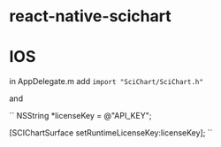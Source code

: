 # react-native-scichart

# IOS
in AppDelegate.m add 
`import "SciChart/SciChart.h"`

and

``
NSString *licenseKey = @"API_KEY";

[SCIChartSurface setRuntimeLicenseKey:licenseKey];
``
